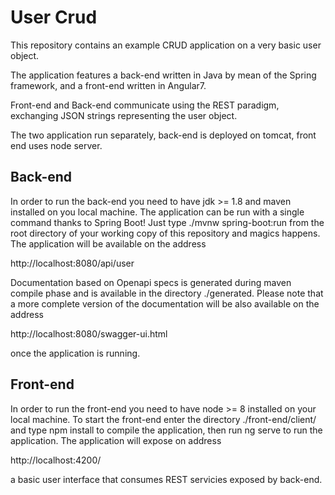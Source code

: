 # User Crud

This repository contains an example CRUD application on a very basic user object.

The application features a back-end written in Java by mean of the Spring framework, and a front-end written in Angular7.

Front-end and Back-end communicate using the REST paradigm, exchanging JSON strings representing the user object.

The two application run separately, back-end is deployed on tomcat, front end uses node server.

## Back-end 

In order to run the back-end you need to have jdk >= 1.8 and maven installed on you local machine.
The application can be run with a single command thanks to Spring Boot! Just type ./mvnw spring-boot:run from the root directory of your working copy of this repository and magics happens. The application will be available on the address 

http://localhost:8080/api/user

Documentation based on Openapi specs is generated during maven compile phase and is available in the directory ./generated.
Please note that a more complete version of the documentation will be also available on the address 

http://localhost:8080/swagger-ui.html 

once the application is running.

## Front-end

In order to run the front-end you need to have node >= 8 installed on your local machine.
To start the front-end enter the directory ./front-end/client/ and type npm install to compile the application, then run
ng serve to run the application.
The application will expose on address 

http://localhost:4200/ 

a basic user interface that consumes REST servicies exposed by back-end.
